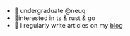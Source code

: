 
- 🌱 undergraduate @neuq
- 🦄interested in ts & rust & go
- 📝 I regularly write articles on my [blog](https://kcfuler.notion.site/Kcfuler-s-Blog-7e46a5d7eadf4f5ab0791bae1fa71ff5?pvs=4)

